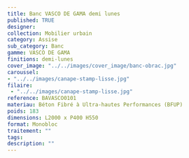 ```yaml
---
title: Banc VASCO DE GAMA demi lunes 
published: TRUE
designer: 
collection: Mobilier urbain
category: Assise
sub_category: Banc
gamme: VASCO DE GAMA
finitions: demi-lunes
cover_image: "../../images/cover_image/banc-obrac.jpg"
caroussel: 
- "../../images/canape-stamp-lisse.jpg"
filaire: 
 - "../../images/canape-stamp-lisse.jpg"
reference: BAVASCO0101
materiau: Béton Fibré à Ultra-hautes Performances (BFUP)
poids: 183
dimensions: L2000 x P400 H550
format: Monobloc
traitement: ""
tags: 
description: ""
---
```

